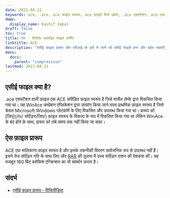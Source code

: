 ```yaml
---
date: 2021-04-21
keywords: ace, .ace, ace फ़ाइल स्वरूप, ace फ़ाइलें कैसे खोलें, .ace एक्सटेंशन, ace एक्सटेंशन
लेखक:
  display_name: Kashif Iqbal
draft: false
toc: true
title: ऐस - विनऐस आर्काइव फाइल फॉर्मेट
linktitle: ACE
description: "एसीई फ़ाइल प्रारूप और एपीआई के बारे में जानें जो एसीई फाइलें बना और खोल सकती हैं।"
menu:
  docs:
    parent: "compression"
lastmod: 2021-04-21
---
```


## एसीई फाइल क्या है?

.ace एक्सटेंशन वाली फ़ाइल एक ACE संपीड़ित फ़ाइल स्वरूप है जिसे मार्सेल लेम्के द्वारा विकसित किया गया था। यह WinAce कम्प्रेशन एप्लिकेशन द्वारा उपयोग किया जाने वाला प्राथमिक फ़ाइल स्वरूप है जिसे केवल Microsoft Windows प्लेटफ़ॉर्म के लिए विकसित और उपलब्ध किया गया था। प्रारूप को [ज़िप](/hi/ संपीड़न/ज़िप/) फ़ाइल स्वरूप के विकल्प के रूप में विकसित किया गया था लेकिन WinAce के बंद होने के साथ, प्रारूप को लंबे समय तक नहीं किया जा सका।

## ऐस फ़ाइल प्रारूप

ACE एक मालिकाना फ़ाइल स्वरूप है और इसके तकनीकी विवरण सार्वजनिक रूप से उपलब्ध नहीं हैं। इसने तेज संपीड़न गति के साथ ज़िप और [RAR](/hi/compression/rar/) की तुलना में उच्च संपीड़न राशन की पेशकश की। यह मजबूत 160 बिट ब्लोफिश एन्क्रिप्शन का भी समर्थन करता है।

## संदर्भ

- [एसीई फ़ाइल प्रारूप - विकिपीडिया](https://en.wikipedia.org/wiki/ACE_(compressed_file_format))

